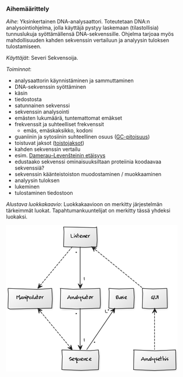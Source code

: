 ### Aihemäärittely
*Aihe*: Yksinkertainen DNA-analysaattori. Toteutetaan DNA:n analysointiohjelma, jolla käyttäjä pystyy laskemaan  (tilastollisia) tunnuslukuja syöttämällensä DNA-sekvenssille. Ohjelma tarjoaa myös mahdollisuuden kahden sekvenssin vertailuun ja analyysin tuloksen tulostamiseen.

*Käyttäjät*: Severi Sekvensoija.

*Toiminnot*: 
- analysaattorin käynnistäminen ja sammuttaminen
- DNA-sekvenssin syöttäminen
 - käsin
 - tiedostosta
 - satunnainen sekvenssi
- sekvenssin analysointi
 - emästen lukumäärä, tuntemattomat emäkset
 - frekvenssit ja suhteelliset frekvenssit
   - emäs, emäskaksikko, kodoni
 - guaniinin ja  sytosiinin suhteellinen osuus ([GC-pitoisuus](https://en.wikipedia.org/wiki/GC-content))
 - toistuvat jaksot ([toistojaksot](https://en.wikipedia.org/wiki/Repeated_sequence_(DNA)))
- kahden sekvenssin vertailu 
 - esim. [Damerau–Levenšteinin etäisyys](https://en.wikipedia.org/wiki/Damerau%E2%80%93Levenshtein_distance)
- edustaako sekvenssi ominaisuuksiltaan proteiinia koodaavaa sekvenssiä?
- sekvenssin käänteistoiston muodostaminen / muokkaaminen
- analyysin tuloksen
 - lukeminen
 - tulostaminen tiedostoon

*Alustava luokkakaavio*: Luokkakaavioon on merkitty järjestelmän tärkeimmät luokat. Tapahtumankuuntelijat on merkitty tässä yhdeksi luokaksi.

![luokkakaavio](luokkakaavio.png)
